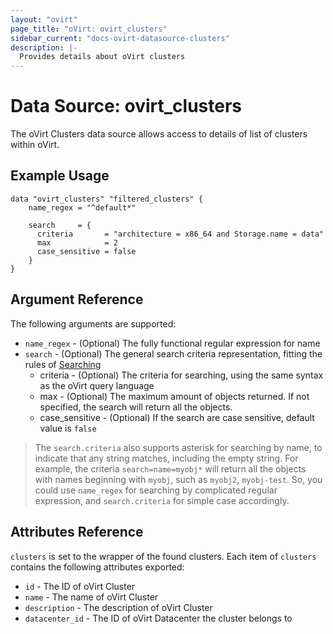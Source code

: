 ```yaml
---
layout: "ovirt"
page_title: "oVirt: ovirt_clusters"
sidebar_current: "docs-ovirt-datasource-clusters"
description: |-
  Provides details about oVirt clusters
---
```


# Data Source: ovirt\_clusters

The oVirt Clusters data source allows access to details of list of clusters within oVirt.

## Example Usage

```hcl
data "ovirt_clusters" "filtered_clusters" {
    name_regex = "^default*"
	
    search     = {
	  criteria       = "architecture = x86_64 and Storage.name = data"
	  max            = 2
	  case_sensitive = false
	}
}
```

## Argument Reference

The following arguments are supported:

* `name_regex` - (Optional) The fully functional regular expression for name
* `search` - (Optional) The general search criteria representation, fitting the rules of [Searching](http://ovirt.github.io/ovirt-engine-api-model/master/#_searching)
    * criteria - (Optional) The criteria for searching, using the same syntax as the oVirt query language
    * max - (Optional) The maximum amount of objects returned. If not specified, the search will return all the objects.
    * case_sensitive - (Optional) If the search are case sensitive, default value is `false`

> The `search.criteria` also supports asterisk for searching by name, to indicate that any string matches, including the empty string. For example, the criteria `search=name=myobj*` will return all the objects with names beginning with `myobj`, such as `myobj2`, `myobj-test`. So, you could use `name_regex` for searching by complicated regular expression, and `search.criteria` for simple case accordingly.

## Attributes Reference

`clusters` is set to the wrapper of the found clusters. Each item of `clusters` contains the following attributes exported:

* `id` - The ID of oVirt Cluster
* `name` - The name of oVirt Cluster
* `description` - The description of oVirt Cluster
* `datacenter_id` - The ID of oVirt Datacenter the cluster belongs to